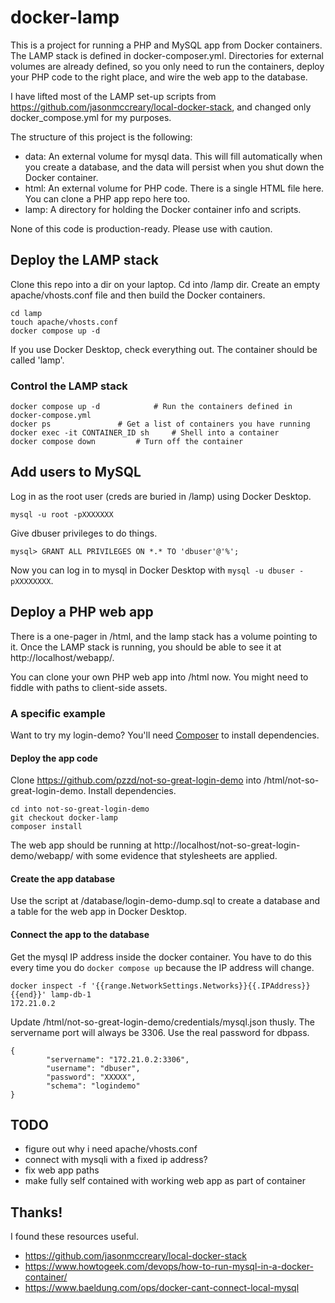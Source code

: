 # docker-lamp

This is a project for running a PHP and MySQL app from Docker containers. The LAMP stack is defined in docker-composer.yml. Directories for external volumes are already defined, so you only need to run the containers, deploy your PHP code to the right place, and wire the web app to the database.

I have lifted most of the LAMP set-up scripts from https://github.com/jasonmccreary/local-docker-stack, and changed only docker_compose.yml for my purposes.

The structure of this project is the following:
- data: An external volume for mysql data. This will fill automatically when you create a database, and the data will persist when you shut down the Docker container.
- html: An external volume for PHP code. There is a single HTML file here. You can clone a PHP app repo here too.
- lamp: A directory for holding the Docker container info and scripts.

None of this code is production-ready. Please use with caution.

## Deploy the LAMP stack

Clone this repo into a dir on your laptop. Cd into /lamp dir. Create an empty apache/vhosts.conf file and then build the Docker containers.
```
cd lamp
touch apache/vhosts.conf
docker compose up -d
```

If you use Docker Desktop, check everything out. The container should be called 'lamp'.

### Control the LAMP stack

```
docker compose up -d			# Run the containers defined in docker-compose.yml
docker ps				# Get a list of containers you have running
docker exec -it CONTAINER_ID sh		# Shell into a container
docker compose down			# Turn off the container
```

## Add users to MySQL

Log in as the root user (creds are buried in /lamp) using Docker Desktop.
```
mysql -u root -pXXXXXXX
```
Give dbuser privileges to do things.
```
mysql> GRANT ALL PRIVILEGES ON *.* TO 'dbuser'@'%';
```

Now you can log in to mysql in Docker Desktop with `mysql -u dbuser -pXXXXXXXX`.


## Deploy a PHP web app

There is a one-pager in /html, and the lamp stack has a volume pointing to it. Once the LAMP stack is running, you should be able to see it at http://localhost/webapp/.

You can clone your own PHP web app into /html now. You might need to fiddle with paths to client-side assets. 

### A specific example 

Want to try my login-demo? You'll need [Composer](http://getcomposer.org) to install dependencies. 

#### Deploy the app code
Clone https://github.com/pzzd/not-so-great-login-demo into /html/not-so-great-login-demo. Install dependencies.
```
cd into not-so-great-login-demo
git checkout docker-lamp
composer install
```

The web app should be running at http://localhost/not-so-great-login-demo/webapp/ with some evidence that stylesheets are applied.



#### Create the app database

Use the script at /database/login-demo-dump.sql to create a database and a table for the web app in Docker Desktop.

#### Connect the app to the database

Get the mysql IP address inside the docker container. You have to do this every time you do `docker compose up` because the IP address will change.
```
docker inspect -f '{{range.NetworkSettings.Networks}}{{.IPAddress}}{{end}}' lamp-db-1
172.21.0.2
```

Update /html/not-so-great-login-demo/credentials/mysql.json thusly. The servername port will always be 3306. Use the real password for dbpass.
```
{
        "servername": "172.21.0.2:3306",
        "username": "dbuser",
        "password": "XXXXX",
        "schema": "logindemo"
}
```  



## TODO
- figure out why i need apache/vhosts.conf
- connect with mysqli with a fixed ip address?
- fix web app paths
- make fully self contained with working web app as part of container

## Thanks!

I found these resources useful.

- https://github.com/jasonmccreary/local-docker-stack
- https://www.howtogeek.com/devops/how-to-run-mysql-in-a-docker-container/ 
- https://www.baeldung.com/ops/docker-cant-connect-local-mysql
